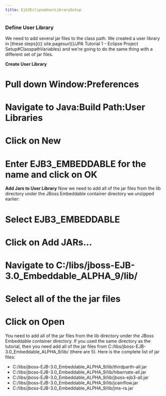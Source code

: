 ```yaml
---
title: Ejb3EclipseUserLibrarySetup
---
```

### Define User Library
We need to add several jar files to the class path. We created a user library in [these steps]({{ site.pagesurl}}/JPA Tutorial 1 - Eclipse Project Setup#ClasspathVariables) and we're going to do the same thing with a different set of jar files.

**Create User Library**
# Pull down **Window:Preferences**
# Navigate to **Java:Build Path:User Libraries**
# Click on **New**
# Enter **EJB3_EMBEDDABLE** for the name and click on **OK**

**Add Jars to User Library**
Now we need to add all of the jar files from the lib directory under the JBoss Embeddable container directory we unzipped earlier:
# Select **EJB3_EMBEDDABLE**
# Click on **Add JARs...**
# Navigate to C:/libs/jboss-EJB-3.0_Embeddable_ALPHA_9/lib/
# Select all of the the jar files
# Click on **Open**

You need to add all of the jar files from the lib directory under the JBoss Embeddable container directory. If you used the same directory as the tutorial, then you need add all of the jar files from C:/libs/jboss-EJB-3.0_Embeddable_ALPHA_9/lib/ (there are 5). Here is the complete list of jar files:
* C:/libs/jboss-EJB-3.0_Embeddable_ALPHA_9/lib/thirdparth-all.jar
* C:/libs/jboss-EJB-3.0_Embeddable_ALPHA_9/lib/hibernate-all.jar
* C:/libs/jboss-EJB-3.0_Embeddable_ALPHA_9/lib/jboss-ejb3-all.jar
* C:/libs/jboss-EJB-3.0_Embeddable_ALPHA_9/lib/jcainflow.jar
* C:/libs/jboss-EJB-3.0_Embeddable_ALPHA_9/lib/jms-ra.jar
